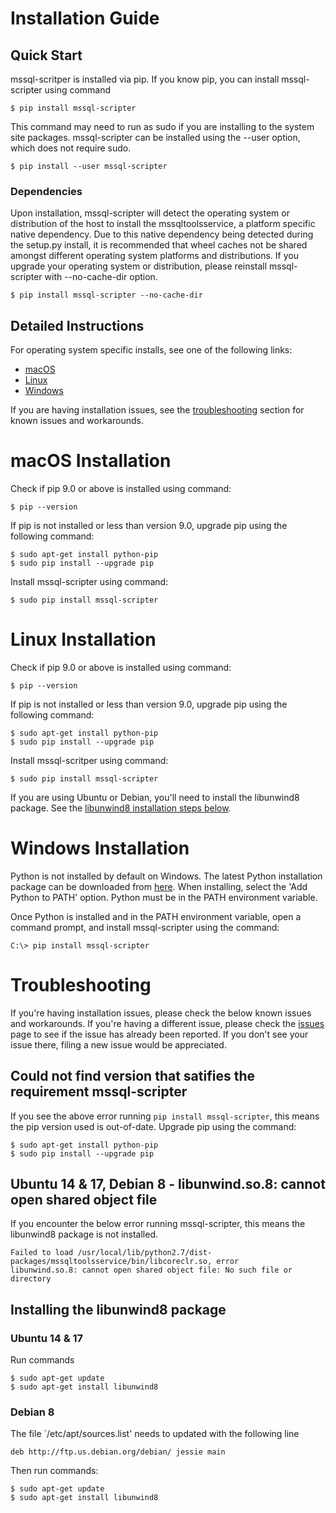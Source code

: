# Installation Guide

## Quick Start
mssql-scritper is installed via pip.  If you know  pip, you can install mssql-scripter using command
```shell
$ pip install mssql-scripter 
```
This command may need to run as sudo if you are installing to the system site packages. mssql-scripter can be 
installed using the --user option, which does not require sudo.
```shell
$ pip install --user mssql-scripter 
```

### Dependencies

Upon installation, mssql-scripter will detect the operating system or distribution of the host to install the mssqltoolsservice, a platform specific native dependency. Due to this native dependency being detected during the setup.py install, it is recommended that wheel caches not be shared amongst different operating system platforms and distributions. If you upgrade your operating system or distribution, please reinstall mssql-scripter with --no-cache-dir option.
```shell
$ pip install mssql-scripter --no-cache-dir
```

## Detailed Instructions

For operating system specific installs, see one of the following links:

* [macOS](#macos-installation)
* [Linux](#linux-installation)
* [Windows](#windows-installation)

If you are having installation issues, see the [troubleshooting](#troubleshooting) section for known issues and workarounds.  

# macOS Installation

Check if pip 9.0 or above is installed using command: 
```shell
$ pip --version
```

If pip is not installed or less than version 9.0, upgrade pip using the following command:

```shell
$ sudo apt-get install python-pip
$ sudo pip install --upgrade pip
```

Install mssql-scripter using command:

```shell
$ sudo pip install mssql-scripter 
```

# Linux Installation

Check if pip 9.0 or above is installed using command: 
```shell
$ pip --version
```

If pip is not installed or less than version 9.0, upgrade pip using the following command:

```shell
$ sudo apt-get install python-pip
$ sudo pip install --upgrade pip
```

Install mssql-scritper using command:

```shell
$ sudo pip install mssql-scripter 
```
If you are using Ubuntu or Debian, you'll need to install the libunwind8 package.  See the [libunwind8 installation steps below](#installing-the-libunwind8-package).

# Windows Installation

Python is not installed by default on Windows.  The latest Python installation package can be downloaded from [here](https://www.python.org/downloads/).  When installing, select the 'Add Python to PATH' option.  Python must be in the PATH environment variable.

Once Python is installed and in the PATH environment variable, open a command prompt, and install mssql-scripter using the command:
```shell
C:\> pip install mssql-scripter 
```

# Troubleshooting

If you're having installation issues, please check the below known issues and workarounds.  If you're having a different issue, please check the [issues](https://github.com/Microsoft/sql-xplat-cli/issues) page to see if the issue has already been reported.  If you don't see your issue there, filing a new issue would be appreciated.

## Could not find version that satifies the requirement mssql-scripter
If you see the above error running `pip install mssql-scripter`, this means the pip version used is out-of-date.  Upgrade pip using the command:
```shell
$ sudo apt-get install python-pip
$ sudo pip install --upgrade pip
```

## Ubuntu 14 & 17, Debian 8 - libunwind.so.8: cannot open shared object file
If you encounter the below error running mssql-scripter, this means the libunwind8 package is not installed.
```shell
Failed to load /usr/local/lib/python2.7/dist-packages/mssqltoolsservice/bin/libcoreclr.so, error 
libunwind.so.8: cannot open shared object file: No such file or directory
```

## Installing the libunwind8 package

### Ubuntu 14 & 17
Run commands
```shell
$ sudo apt-get update
$ sudo apt-get install libunwind8
```

### Debian 8
The file `/etc/apt/sources.list' needs to updated with the following line
```
deb http://ftp.us.debian.org/debian/ jessie main
```
Then run commands:
```shell
$ sudo apt-get update
$ sudo apt-get install libunwind8
```
